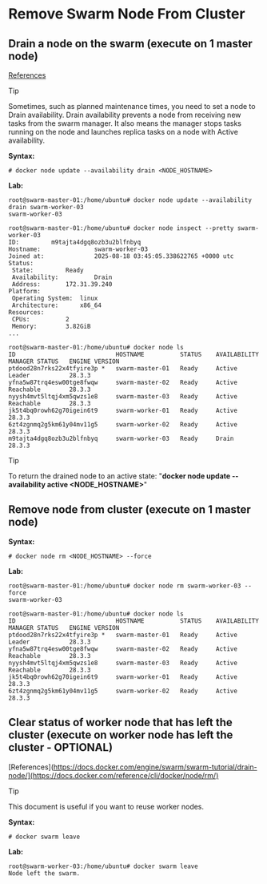 # Remove Swarm Node From Cluster

## Drain a node on the swarm (execute on 1 master node)
[References](https://docs.docker.com/engine/swarm/swarm-tutorial/drain-node/)
> [!TIP]
> Sometimes, such as planned maintenance times, you need to set a node to Drain availability. Drain availability prevents a node from receiving new tasks from the swarm manager. It also means the manager stops tasks running on the node and launches replica tasks on a node with Active availability.

**Syntax:**
```
# docker node update --availability drain <NODE_HOSTNAME>
```

**Lab:**
```
root@swarm-master-01:/home/ubuntu# docker node update --availability drain swarm-worker-03
swarm-worker-03

root@swarm-master-01:/home/ubuntu# docker node inspect --pretty swarm-worker-03
ID:			m9tajta4dgq8ozb3u2blfnbyq
Hostname:              	swarm-worker-03
Joined at:             	2025-08-18 03:45:05.338622765 +0000 utc
Status:
 State:			Ready
 Availability:         	Drain
 Address:		172.31.39.240
Platform:
 Operating System:	linux
 Architecture:		x86_64
Resources:
 CPUs:			2
 Memory:		3.82GiB
...

root@swarm-master-01:/home/ubuntu# docker node ls
ID                            HOSTNAME          STATUS    AVAILABILITY   MANAGER STATUS   ENGINE VERSION
ptdood28n7rks22x4tfyire3p *   swarm-master-01   Ready     Active         Leader           28.3.3
yfna5w87trq4esw00tge8fwqw     swarm-master-02   Ready     Active         Reachable        28.3.3
nyysh4mvt5ltqj4xm5qwzs1e8     swarm-master-03   Ready     Active         Reachable        28.3.3
jk5t4bq0rowh62g70igein6t9     swarm-worker-01   Ready     Active                          28.3.3
6zt4zgnmq2g5km61y04mv11g5     swarm-worker-02   Ready     Active                          28.3.3
m9tajta4dgq8ozb3u2blfnbyq     swarm-worker-03   Ready     Drain                           28.3.3

```
> [!TIP]
> To return the drained node to an active state: "**docker node update --availability active <NODE_HOSTNAME>**"

## Remove node from cluster (execute on 1 master node)
**Syntax:**
```
# docker node rm <NODE_HOSTNAME> --force
```

**Lab:**
```
root@swarm-master-01:/home/ubuntu# docker node rm swarm-worker-03 --force
swarm-worker-03

root@swarm-master-01:/home/ubuntu# docker node ls
ID                            HOSTNAME          STATUS    AVAILABILITY   MANAGER STATUS   ENGINE VERSION
ptdood28n7rks22x4tfyire3p *   swarm-master-01   Ready     Active         Leader           28.3.3
yfna5w87trq4esw00tge8fwqw     swarm-master-02   Ready     Active         Reachable        28.3.3
nyysh4mvt5ltqj4xm5qwzs1e8     swarm-master-03   Ready     Active         Reachable        28.3.3
jk5t4bq0rowh62g70igein6t9     swarm-worker-01   Ready     Active                          28.3.3
6zt4zgnmq2g5km61y04mv11g5     swarm-worker-02   Ready     Active                          28.3.3
```

## Clear status of worker node that has left the cluster (execute on worker node has left the cluster - OPTIONAL)

[References](https://docs.docker.com/engine/swarm/swarm-tutorial/drain-node/](https://docs.docker.com/reference/cli/docker/node/rm/)
> [!TIP]
> This document is useful if you want to reuse worker nodes.

**Syntax:**
```
# docker swarm leave
```
**Lab:**
```
root@swarm-worker-03:/home/ubuntu# docker swarm leave
Node left the swarm.
```
